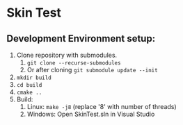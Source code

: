 # Skin Test

## Development Environment setup:
1. Clone repository with submodules.
	1. `git clone --recurse-submodules`
	1. Or after cloning `git submodule update --init`
1. `mkdir build`
1. `cd build`
1. `cmake ..`
1. Build:
	1. Linux: `make -j8` (replace '8' with number of threads)
	1. Windows: Open SkinTest.sln in Visual Studio
